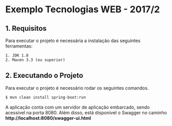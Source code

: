 # Exemplo Tecnologias WEB - 2017/2

## 1. Requisitos

Para executar o projeto é necessária a instalação das seguintes ferramentas:

    1. JDK 1.8
    2. Maven 3.3 (ou superior)

## 2. Executando o Projeto

Para executar o projeto é necessário rodar os seguintes comandos.

```sh
$ mvn clean install spring-boot:run
```

A aplicação conta com um servidor de aplicação embarcado, sendo acessível na porta 8080. Além disso, está disponível o Swagger no caminho **http://localhost:8080/swagger-ui.html**